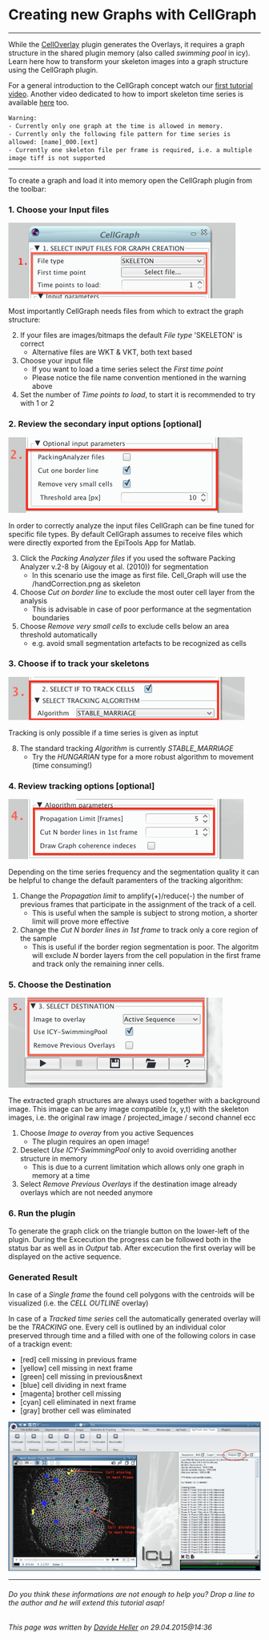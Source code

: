 # Creating new Graphs with CellGraph
---------------------------------------

While the [CellOverlay](../01_CellOverlay) plugin generates the Overlays, it requires a graph structure in the shared plugin memory (also called _swimming pool_ in icy). Learn here how to transform your skeleton images into a graph structure using the CellGraph plugin.

For a general introduction to the CellGraph concept watch our [first tutorial video](https://www.dropbox.com/s/ahgcnho6mjit0z9/02_CellGraph_concept.mov?dl=0). Another video dedicated to how to import skeleton time series is available [here](https://www.dropbox.com/s/m1um7hdl26h5iqi/04_CellOverlay_introduction_area.mov?dl=0) too.


	Warning: 
	- Currently only one graph at the time is allowed in memory.
	- Currently only the following file pattern for time series is allowed: [name]_000.[ext]
	- Currently one skeleton file per frame is required, i.e. a multiple image tiff is not supported
	
--- 

To create a graph and load it into memory open the CellGraph plugin from the toolbar: 

### 1. Choose your Input files

![Export an ovlerlay](../Images/icy/CellGraph/CG_1.png)

Most importantly CellGraph needs files from which to extract the graph structure:

2. If your files are images/bitmaps the default _File type_ 'SKELETON' is correct
    * Alternative files are WKT & VKT, both text based
3. Choose your input file
	* If you want to load a time series select the _First time point_
    * Please notice the file name convention mentioned in the warning above
4. Set the number of _Time points to load_, to start it is recommended to try with 1 or 2

### 2. Review the secondary input options [optional]

![Export an ovlerlay](../Images/icy/CellGraph/CG_2.png)

In order to correctly analyze the input files CellGraph can be fine tuned for specific file types. By default CellGraph assumes to receive files which were directly exported from the EpiTools App for Matlab.

3. Click the _Packing Analyzer files_ if you used the software Packing Analyzer v.2-8 by (Aigouy et al. (2010)) for segmentation
	* In this scenario use the image as first file. Cell_Graph will use the /handCorrection.png as skeleton
4. Choose _Cut on border line_ to exclude the most outer cell layer from the analysis
	* This is advisable in case of poor performance at the segmentation boundaries
7. Choose _Remove very small cells_ to exclude cells below an area threshold automatically
	* e.g. avoid small segmentation artefacts to be recognized as cells

### 3. Choose if to track your skeletons

![Export an ovlerlay](../Images/icy/CellGraph/CG_3.png)

Tracking is only possible if a time series is given as inptut

8. The standard tracking _Algorithm_ is currently _STABLE_MARRIAGE_
	* Try the _HUNGARIAN_ type for a more robust algorithm to movement (time consuming!)
	
### 4. Review tracking options [optional]

![Export an overlay](../Images/icy/CellGraph/CG_4.png)

Depending on the time series frequency and the segmentation quality it can be helpful to change the default paramenters of the tracking algorithm:

1. Change the _Propagation limit_ to amplify(+)/reduce(-) the number of previous frames that participate in the assignment of the track of a cell.
	* This is useful when the sample is subject to strong motion, a shorter limit will prove more effective
2. Change the _Cut N border lines in 1st frame_ to track only a core region of the sample
	* This is useful if the border region segmentation is poor. The algoritm will exclude _N_ border layers from the cell population in the first frame and track only the remaining inner cells.

### 5. Choose the Destination

![Export an overlay](../Images/icy/CellGraph/CG_5.png)

The extracted graph structures are always used together with a background image. This image can be any image compatible (x, y,t) with the skeleton images, i.e. the original raw image / projected_image / second channel ecc

1. Choose _Image to overay_ from you active Sequences
	* The plugin requires an open image!
2. Deselect _Use ICY-SwimmingPool_ only to avoid overriding another structure in memory
	* This is due to a current limitation which allows only one graph in memory at a time
3. Select _Remove Previous Overlays_ if the destination image already overlays which are not needed anymore

### 6. Run the plugin

To generate the graph click on the triangle button on the lower-left of the plugin. During the Excecution the progress can be followed both in the status bar as well as in _Output_ tab. After excecution the first overlay will be displayed on the active sequence.

### Generated Result

In case of a _Single frame_ the found cell polygons with the centroids will be visualized (i.e. the _CELL OUTLINE_ overlay)

In case of a _Tracked time series_ cell the automatically generated overlay will be the _TRACKING_ one. Every cell is outlined by an individual color preserved through time and a filled with one of the following colors in case of a trackign event:

* [red] cell missing in previous frame
* [yellow] cell missing in next frame
* [green] cell missing in previous&next
* [blue] cell dividing in next frame
* [magenta] brother cell missing
* [cyan] cell eliminated in next frame
* [gray] brother cell was eliminated

![CellGraph output](../Images/icy/CellGraph/CG_6.png)

---------------------------------------

######  Do you think these informations are not enough to help you? Drop a line to the author and he will extend this tutorial asap!

###### This page was written by [Davide Heller](mailto:davide.heller@imls.uzh.ch) on 29.04.2015@14:36



<script>
  (function(i,s,o,g,r,a,m){i['GoogleAnalyticsObject']=r;i[r]=i[r]||function(){
  (i[r].q=i[r].q||[]).push(arguments)},i[r].l=1*new Date();a=s.createElement(o),
  m=s.getElementsByTagName(o)[0];a.async=1;a.src=g;m.parentNode.insertBefore(a,m)
  })(window,document,'script','//www.google-analytics.com/analytics.js','ga');

  ga('create', 'UA-55332946-1', 'auto');
  ga('send', 'pageview');

</script>
